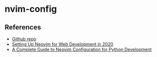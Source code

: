 # nvim-config

## References

* [Github repo](https://github.com/lsdr/nvim/blob/master/init.vim)
* [Setting Up Neovim for Web Development in 2020](https://betterprogramming.pub/setting-up-neovim-for-web-development-in-2020-d800de3efacd)
* [A Complete Guide to Neovim Configuration for Python Development](https://jdhao.github.io/2018/12/24/centos_nvim_install_use_guide_en/)
